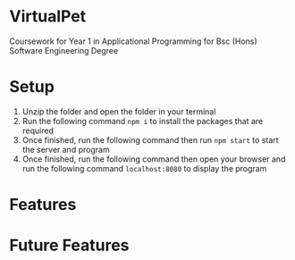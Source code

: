 # VirtualPet
Coursework for Year 1 in Applicational Programming for Bsc (Hons) Software Engineering Degree 

# Setup
1. Unzip the folder and open the folder in your terminal
2. Run the following command `npm i` to install the packages that are required
3. Once finished, run the following command then run `npm start` to start the server and program
4. Once finished, run the following command then open your browser and run the following command `localhost:8080` to display the program

# Features


# Future Features

